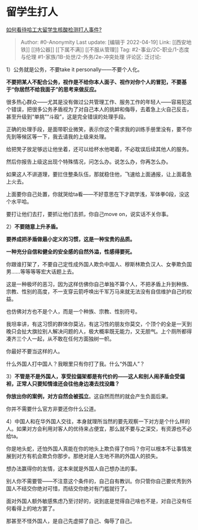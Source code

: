 # 留学生打人
[如何看待哈工大留学生核酸检测打人事件?](https://www.zhihu.com/question/528689203/answer/2446420945)

> Author: #0-Anonymity
> Last update: [编辑于 2022-04-19]
> Link: [[西安地铁]] [[持公器]] [[下属不满]] [[不服从管理]]
> Tag: #2-事业/2C-职业/1-态度与伦理 #1-家族/1B-处世/2-外务/2e-冲突处理
> 评论区:
> 泛讨论:

1）公务就是公务，不要take it personally——不要个人化。

**不要把某人不配合公务，视作是不给你本人面子、视作对你个人的冒犯，不要基于“你居然不给我面子”的思考来做反应。**

很多热心群众——尤其是没有做过公共管理工作、服务工作的年轻人——容易犯这个错误，把很多公务矛盾视为了对自己本人的挑衅和侮辱，去着急上火自己反击，甚至升级到“单挑”“斗殴”，这是完全错误的处理手段。

正确的处理手段，是面带职业微笑，表示你这个需求我的训练手册里没有，要不你先到等候区等一下，我去请我的上级来处理。

给把凳子放足够远让他坐着，还可以给杯水他喝着，不必耽误后续其他人的服务。

然后你报告上级这出现个特殊情况，问怎么办。说怎么办，你再怎么办。

如果这人不讲道理，要拦住整条队伍，那就稳住他，飞速给上面通报，让上面着急上火去。

上面要你自己处置，你就哭给ta看——不好意思在下才疏学浅，军体拳0段，没这个水平哈。

要打让他们去打，要抓让他们去抓，你自己move on，说实话不关你事。

2）**不要随意上升矛盾。**

**要养成把矛盾做最小定义的习惯，这是一种宝贵的品质。**

**一种充分自信和健全的安全感的自然外溢，性感得要死。**

你跟谁打架了，不要自己定性成外国人欺负中国人、穆斯林欺负汉人、女拳欺负国男……等等等等宏大话题上去。

这是一种极坏的恶习，因为这样仿佛你自己单独不算个人，不把矛盾上升到种族、宗教、性别的高度，不一支穿云箭呼唤出千军万马来就无法没有自信维护自己的权益。

也仿佛对方也不是个人，而是一个种族、宗教、性别符号。

我坦率讲，有这习惯的群体你莫沾，有这习性的朋友你莫交，个顶个的全是一天到晚只会扯大旗拉别人解决问题的人，极大概率既无能力，又无胆气。上个厕所都得凑齐三个人一起，从不敢在任何方面独树一帜。

你最好不要当这样的人。

什么外国人打中国人？我眼里只有你打了我。什么“外国人”？

3）**不管是不是外国人，享受拉偏架都是有代价的——这人和别人闹矛盾会受偏袒，正常人只要知情谁还会往他身边凑去找没趣？**

**你放出你的案例，对方自然会被孤立**。这自然而然的就会产生负面后果。

你并不需要什么官方非要还你什么公道。

4）中国人和在华外国人交往，本身就理所当然的要先观察一下对方是个什么样的人。如果对方会利用对客人的优待来占便宜，那么就不要与之深交，有资源也不必给ta。

你是地头蛇，还怕外国人真能在你的地头上欺负得了你吗？你可以根本不让事情发展到对方有机会欺负你那步。那绝对是人生地不熟的外国人的损失。

想办法赢得你的友情，这本来就是外国人自己想办法的事。

别人你不需要管——不注意这个条件的，自己自有教训。你只管你自己要优秀到外国人不结交你绝对可惜，而结交你绝对有门槛就行了。

面对外国人额外敏感焦虑乃至讨好的，说到底是觉得自己啥也不是，对自己没有任何看得上的地方罢了。

那甚至不怪外国人，是自己先虚掷了自己、侮辱了自己。
